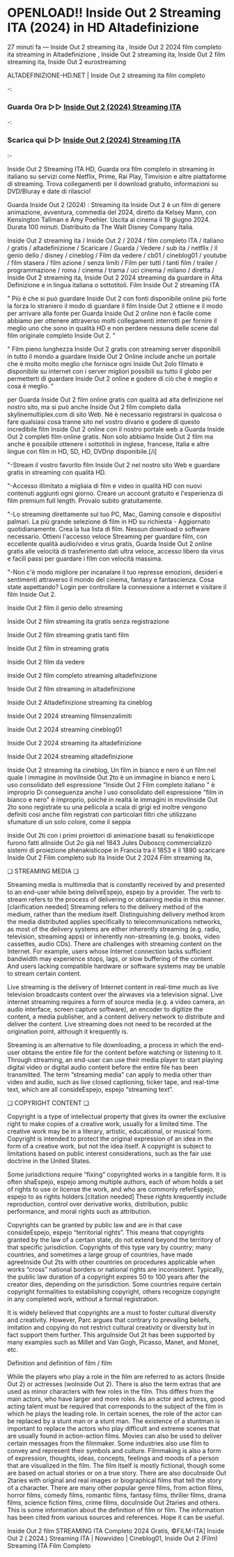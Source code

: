 # OPENLOAD!! Inside Out 2 Streaming ITA (2024) in HD Altadefinizione

27 minuti fa — Inside Out 2 streaming ita , Inside Out 2 2024 film completo ita streaming in Altadefinizione , Inside Out 2 streaming ita, Inside Out 2 film streaming ita, Inside Out 2 eurostreaming

ALTADEFINIZIONE-HD.NET | Inside Out 2 streaming ita film completo

-:
 
### Guarda Ora ▷▷ [Inside Out 2 (2024) Streaming ITA](https://t.co/giGou7Y3BD)
-:
### Scarica qui ▷▷ [Inside Out 2 (2024) Streaming ITA](https://t.co/giGou7Y3BD)

:-

Inside Out 2 Streaming ITA HD, Guarda ora film completo in streaming in italiano su servizi come Netflix, Prime, Rai Play, Timvision e altre piattaforme di streaming. Trova collegamenti per il download gratuito, informazioni su DVD/Bluray e date di rilascio!

Guarda Inside Out 2 (2024) : Streaming ita Inside Out 2 è un film di genere animazione, avventura, commedia del 2024, diretto da Kelsey Mann, con Kensington Tallman e Amy Poehler. Uscita al cinema il 19 giugno 2024. Durata 100 minuti. Distribuito da The Walt Disney Company Italia.

Inside Out 2 streaming ita / Inside Out 2 / 2024 / film completo ITA / italiano / gratis / altadefinizione / Scaricare / Guarda / Vedere / sub ita / netflix / il genio dello / disney / cineblog / Film da vedere / cb01 / cineblog01 / youtube / film stasera / film azione / senza limiti / Film per tutti / tanti film / trailer / programmazione / roma / cinema / trama / uci cinema / milano / diretta / Inside Out 2 streaming ita, Inside Out 2 2024 streaming da guardare in Alta Definizione e in lingua italiana o sottotitoli. Film Inside Out 2 streaming ITA

" Più è che si può guardare Inside Out 2 con fonti disponibile online più forte la forza lo straniero il modo di guardare il film Inside Out 2 ottiene e il modo per arrivare alla fonte per Guarda Inside Out 2 online non è facile come abbiamo per ottenere attraverso molti collegamenti interrotti per fornire il meglio uno che sono in qualità HD e non perdere nessuna delle scene dal film originale completo Inside Out 2. "

" Film pieno lunghezza Inside Out 2 gratis con streaming server disponibili in tutto il mondo a guardare Inside Out 2 Online include anche un portale che è molto molto meglio che fornisce ogni Inside Out 2olo filmato è disponibile su internet con i server migliori possibili su tutto il globo per permetterti di guardare Inside Out 2 online e godere di ciò che è meglio e cosa è meglio. "

per Guarda Inside Out 2 film online gratis con qualità ad alta definizione nel nostro sito, ma si può anche Inside Out 2 film completo dalla skylinemultiplex.com di sito Web. Né è necessario registrarsi in qualcosa o fare qualsiasi cosa tranne sito nel vostro divano e godere di questo incredibile film Inside Out 2 online con il nostro portale web a Guarda Inside Out 2 completi film online gratis. Non solo abbiamo Inside Out 2 film ma anche è possibile ottenere i sottotitoli in inglese, francese, Italia e altre lingue con film in HD, SD, HD, DVDrip disponibile.[/i]

"-Stream il vostro favorito film Inside Out 2 nel nostro sito Web e guardare gratis in streaming con qualità HD.

"-Accesso illimitato a migliaia di film e video in qualità HD con nuovi contenuti aggiunti ogni giorno. Creare un account gratuito e l'esperienza di film premium full length. Provalo subito gratuitamente.

"-Lo streaming direttamente sul tuo PC, Mac, Gaming console e dispositivi palmari. La più grande selezione di film in HD su richiesta - Aggiornato quotidianamente. Crea la tua lista di film. Nessun download o software necessario. Ottieni l'accesso veloce Streaming per guardare film, con eccellente qualità audio/video e virus gratis, Guarda Inside Out 2 online gratis alle velocità di trasferimento dati ultra veloce, accesso libero da virus e facili passi per guardare i film con velocità massima.

"-Non c'è modo migliore per incanalare il tuo represse emozioni, desideri e sentimenti attraverso il mondo del cinema, fantasy e fantascienza. Cosa state aspettando? Login per controllare la connessione a internet e visitare il film Inside Out 2.

Inside Out 2 film il genio dello streaming

Inside Out 2 film streaming ita gratis senza registrazione

Inside Out 2 film streaming gratis tanti film

Inside Out 2 film in streaming gratis

Inside Out 2 film da vedere

Inside Out 2 film completo streaming altadefinizione

Inside Out 2 film streaming in altadefinizione

Inside Out 2 Altadefinizione streaming ita cineblog

Inside Out 2 2024 streaming filmsenzalimiti

Inside Out 2 2024 streaming cineblog01

Inside Out 2 2024 streaming ita altadefinizione

Inside Out 2 2024 streaming altadefinizione

Inside Out 2 streaming ita cineblog, Un film in bianco e nero è un film nel quale l immagine in moviInside Out 2to è un immagine in bianco e nero L uso consolidato dell espressione "Inside Out 2 Film completo italiano " è improprio Di conseguenza anche l uso consolidato dell espressione "film in bianco e nero" è improprio, poiché in realtà le immagini in moviInside Out 2to sono registrate su una pellicola a scala di grigi ed inoltre vengono definiti così anche film registrati con particolari filtri che utilizzano sfumature di un solo colore, come il seppia

Inside Out 2ti con i primi proiettori di animazione basati su fenakisticope furono fatti alInside Out 2o già nel 1843 Jules Duboscq commercializzò sistemi di proiezione phénakisticope in Francia tra il 1853 e il 1890 scaricare Inside Out 2 Film completo sub ita Inside Out 2 2024 Film streaming ita,

❏ STREAMING MEDIA ❏

Streaming media is multimedia that is constantly received by and presented to an end-user while being deliveEspejo, espejo by a provider. The verb to stream refers to the process of delivering or obtaining media in this manner.[clarification needed] Streaming refers to the delivery method of the medium, rather than the medium itself. Distinguishing delivery method krom the media distributed applies specifically to telecommunications networks, as most of the delivery systems are either inherently streaming (e.g. radio, television, streaming apps) or inherently non-streaming (e.g. books, video cassettes, audio CDs). There are challenges with streaming content on the Internet. For example, users whose Internet connection lacks sufficient bandwidth may experience stops, lags, or slow buffering of the content. And users lacking compatible hardware or software systems may be unable to stream certain content.

Live streaming is the delivery of Internet content in real-time much as live television broadcasts content over the airwaves via a television signal. Live internet streaming requires a form of source media (e.g. a video camera, an audio interface, screen capture software), an encoder to digitize the content, a media publisher, and a content delivery network to distribute and deliver the content. Live streaming does not need to be recorded at the origination point, although it krequently is.

Streaming is an alternative to file downloading, a process in which the end-user obtains the entire file for the content before watching or listening to it. Through streaming, an end-user can use their media player to start playing digital video or digital audio content before the entire file has been transmitted. The term “streaming media” can apply to media other than video and audio, such as live closed captioning, ticker tape, and real-time text, which are all consideEspejo, espejo “streaming text”.

❏ COPYRIGHT CONTENT ❏

Copyright is a type of intellectual property that gives its owner the exclusive right to make copies of a creative work, usually for a limited time. The creative work may be in a literary, artistic, educational, or musical form. Copyright is intended to protect the original expression of an idea in the form of a creative work, but not the idea itself. A copyright is subject to limitations based on public interest considerations, such as the fair use doctrine in the United States.

Some jurisdictions require “fixing” copyrighted works in a tangible form. It is often shaEspejo, espejo among multiple authors, each of whom holds a set of rights to use or license the work, and who are commonly referEspejo, espejo to as rights holders.[citation needed] These rights krequently include reproduction, control over derivative works, distribution, public performance, and moral rights such as attribution.

Copyrights can be granted by public law and are in that case consideEspejo, espejo “territorial rights”. This means that copyrights granted by the law of a certain state, do not extend beyond the territory of that specific jurisdiction. Copyrights of this type vary by country; many countries, and sometimes a large group of countries, have made agreeInside Out 2ts with other countries on procedures applicable when works “cross” national borders or national rights are inconsistent. Typically, the public law duration of a copyright expires 50 to 100 years after the creator dies, depending on the jurisdiction. Some countries require certain copyright formalities to establishing copyright, others recognize copyright in any completed work, without a formal registration.

It is widely believed that copyrights are a must to foster cultural diversity and creativity. However, Parc argues that contrary to prevailing beliefs, imitation and copying do not restrict cultural creativity or diversity but in fact support them further. This arguInside Out 2t has been supported by many examples such as Millet and Van Gogh, Picasso, Manet, and Monet, etc.

Definition and definition of film / film

While the players who play a role in the film are referred to as actors (Inside Out 2) or actresses (woInside Out 2). There is also the term extras that are used as minor characters with few roles in the film. This differs from the main actors, who have larger and more roles. As an actor and actress, good acting talent must be required that corresponds to the subject of the film in which he plays the leading role. In certain scenes, the role of the actor can be replaced by a stunt man or a stunt man. The existence of a stuntman is important to replace the actors who play difficult and extreme scenes that are usually found in action-action films. Movies can also be used to deliver certain messages from the filmmaker. Some industries also use film to convey and represent their symbols and culture. Filmmaking is also a form of expression, thoughts, ideas, concepts, feelings and moods of a person that are visualized in the film. The film itself is mostly fictional, though some are based on actual stories or on a true story. There are also docuInside Out 2taries with original and real images or biographical films that tell the story of a character. There are many other popular genre films, from action films, horror films, comedy films, romantic films, fantasy films, thriller films, drama films, science fiction films, crime films, docuInside Out 2taries and others. This is some information about the definition of film or film. The information has been cited from various sources and references. Hope it can be useful.

Inside Out 2 film STREAMING ITA Completo 2024 Gratis, ©FILM-ITA] Inside Out 2 (.2024.) Streaming ITA | Nowvideo | Cineblog01, Inside Out 2 (Film) Streaming ITA Film Completo
